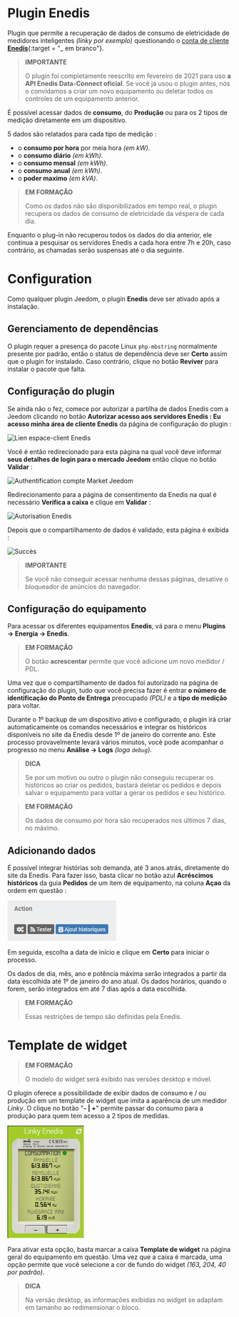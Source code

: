 # Plugin Enedis

Plugin que permite a recuperação de dados de consumo de eletricidade de medidores inteligentes *(linky por exemplo)* questionando o [conta de cliente **Enedis**](https://mon-compte.enedis.fr/auth/XUI/#login/&realm=/enedis&forward=true){:target = "\_ em branco"}.

>**IMPORTANTE**
>
>O plugin foi completamente reescrito em fevereiro de 2021 para uso **a API Enedis Data-Connect oficial**. Se você já usou o plugin antes, nós o convidamos a criar um novo equipamento ou deletar todos os controles de um equipamento anterior.

É possível acessar dados de **consumo**, do **Produção** ou para os 2 tipos de medição diretamente em um dispositivo.

5 dados são relatados para cada tipo de medição :
- o **consumo por hora** por meia hora *(em kW)*.
- o **consumo diário** *(em kWh)*.
- o **consumo mensal** *(em kWh)*.
- o **consumo anual** *(em kWh)*.
- o **poder maximo** *(em kVA)*.

>**EM FORMAÇÃO**  
>    
>Como os dados não são disponibilizados em tempo real, o plugin recupera os dados de consumo de eletricidade da véspera de cada dia.

Enquanto o plug-in não recuperou todos os dados do dia anterior, ele continua a pesquisar os servidores Enedis a cada hora entre 7h e 20h, caso contrário, as chamadas serão suspensas até o dia seguinte.

# Configuration

Como qualquer plugin Jeedom, o plugin **Enedis** deve ser ativado após a instalação.

## Gerenciamento de dependências

O plugin requer a presença do pacote Linux `php-mbstring` normalmente presente por padrão, então o status de dependência deve ser **Certo** assim que o plugin for instalado. Caso contrário, clique no botão **Reviver** para instalar o pacote que falta.

## Configuração do plugin

Se ainda não o fez, comece por autorizar a partilha de dados Enedis com a Jeedom clicando no botão **Autorizar acesso aos servidores Enedis : Eu acesso minha área de cliente Enedis** da página de configuração do plugin :      

![Lien espace-client Enedis](../images/link_enedis.png)

Você é então redirecionado para esta página na qual você deve informar **seus detalhes de login para o mercado Jeedom** então clique no botão **Validar** :      

![Authentification compte Market Jeedom](../images/Auth_Jeedom.png)

Redirecionamento para a página de consentimento da Enedis na qual é necessário **Verifica a caixa** e clique em **Validar** :     

![Autorisation Enedis](../images/Auth_Enedis.png)

Depois que o compartilhamento de dados é validado, esta página é exibida :     

![Succès](../images/Auth_Enedis_success.png)

>**IMPORTANTE**
>    
>Se você não conseguir acessar nenhuma dessas páginas, desative o bloqueador de anúncios do navegador.

## Configuração do equipamento

Para acessar os diferentes equipamentos **Enedis**, vá para o menu **Plugins → Energia → Enedis**.

>**EM FORMAÇÃO**
>    
>O botão **acrescentar** permite que você adicione um novo medidor / PDL.

Uma vez que o compartilhamento de dados foi autorizado na página de configuração do plugin, tudo que você precisa fazer é entrar **o número de identificação do Ponto de Entrega** preocupado *(PDL)* e a **tipo de medição** para voltar.

Durante o 1º backup de um dispositivo ativo e configurado, o plugin irá criar automaticamente os comandos necessários e integrar os históricos disponíveis no site da Enedis desde 1º de janeiro do corrente ano. Este processo provavelmente levará vários minutos, você pode acompanhar o progresso no menu **Análise → Logs** *(loga ``debug``)*.

>**DICA**
>
>Se por um motivo ou outro o plugin não conseguiu recuperar os históricos ao criar os pedidos, bastará deletar os pedidos e depois salvar o equipamento para voltar a gerar os pedidos e seu histórico.

>**EM FORMAÇÃO**
>
>Os dados de consumo por hora são recuperados nos últimos 7 dias, no máximo.

## Adicionando dados

É possível integrar histórias sob demanda, até 3 anos atrás, diretamente do site da Enedis. Para fazer isso, basta clicar no botão azul **Acréscimos históricos** da guia **Pedidos** de um item de equipamento, na coluna **Açao** da ordem em questão :

![Ajout d'historiques](../images/enedis_addHistory.png)

Em seguida, escolha a data de início e clique em **Certo** para iniciar o processo.

Os dados de dia, mês, ano e potência máxima serão integrados a partir da data escolhida até 1º de janeiro do ano atual. Os dados horários, quando o forem, serão integrados em até 7 dias após a data escolhida.

>**EM FORMAÇÃO**
>
>Essas restrições de tempo são definidas pela Enedis.

# Template de widget

>**EM FORMAÇÃO**
>     
>O modelo do widget será exibido nas versões desktop e móvel.

O plugin oferece a possibilidade de exibir dados de consumo e / ou produção em um template de widget que imita a aparência de um medidor *Linky*. O clique no botão "**- \| +**" permite passar do consumo para a produção para quem tem acesso a 2 tipos de medidas.

![Template de widget](../images/enedis_screenshot1.png)

Para ativar esta opção, basta marcar a caixa **Template de widget** na página geral do equipamento em questão. Uma vez que a caixa é marcada, uma opção permite que você selecione a cor de fundo do widget *(163, 204, 40 por padrão)*.

>**DICA**
>     
>Na versão desktop, as informações exibidas no widget se adaptam em tamanho ao redimensionar o bloco.
